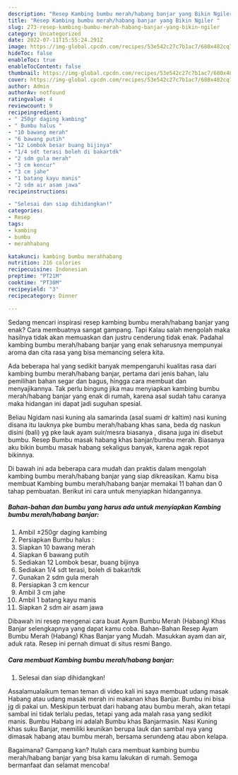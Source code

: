 ```yaml
---
description: "Resep Kambing bumbu merah/habang banjar yang Bikin Ngiler "
title: "Resep Kambing bumbu merah/habang banjar yang Bikin Ngiler "
slug: 273-resep-kambing-bumbu-merah-habang-banjar-yang-bikin-ngiler
category: Uncategorized
date: 2022-07-11T15:55:24.291Z
image: https://img-global.cpcdn.com/recipes/53e542c27c7b1ac7/680x482cq70/kambing-bumbu-merahhabang-banjar-foto-resep-utama.jpg
hideToc: false
enableToc: true
enableTocContent: false
thumbnail: https://img-global.cpcdn.com/recipes/53e542c27c7b1ac7/680x482cq70/kambing-bumbu-merahhabang-banjar-foto-resep-utama.jpg
cover: https://img-global.cpcdn.com/recipes/53e542c27c7b1ac7/680x482cq70/kambing-bumbu-merahhabang-banjar-foto-resep-utama.jpg
author: Admin
authorAv: notfound
ratingvalue: 4
reviewcount: 9
recipeingredient:
- " 250gr daging kambing"
- " Bumbu halus "
- "10 bawang merah"
- "6 bawang putih"
- "12 Lombok besar buang bijinya"
- "1/4 sdt terasi boleh di bakartdk"
- "2 sdm gula merah"
- "3 cm kencur"
- "3 cm jahe"
- "1 batang kayu manis"
- "2 sdm air asam jawa"
recipeinstructions:

- "Selesai dan siap dihidangkan!"
categories:
- Resep
tags:
- kambing
- bumbu
- merahhabang

katakunci: kambing bumbu merahhabang 
nutrition: 216 calories
recipecuisine: Indonesian
preptime: "PT21M"
cooktime: "PT30M"
recipeyield: "3"
recipecategory: Dinner

---
```



Sedang mencari inspirasi resep kambing bumbu merah/habang banjar yang enak? Cara membuatnya sangat gampang. Tapi Kalau salah mengolah maka hasilnya tidak akan memuaskan dan justru cenderung tidak enak. Padahal kambing bumbu merah/habang banjar yang enak seharusnya mempunyai aroma dan cita rasa yang bisa memancing selera kita.


Ada beberapa hal yang sedikit banyak mempengaruhi kualitas rasa dari kambing bumbu merah/habang banjar, pertama dari jenis bahan, lalu pemilihan bahan segar dan bagus, hingga cara membuat dan menyajikannya. Tak perlu bingung jika mau menyiapkan kambing bumbu merah/habang banjar yang enak di rumah, karena asal sudah tahu caranya maka hidangan ini dapat jadi suguhan spesial.

Beliau Ngidam nasi kuning ala samarinda (asal suami dr kaltim) nasi kuning disana itu lauknya pke bumbu merah/habang khas sana, beda dg naskun disini (bali) yg pke lauk ayam suir/mesra biasanya , disana juga ini disebut bumbu. Resep Bumbu masak habang khas banjar/bumbu merah. Biasanya aku bikin bumbu masak habang sekaligus banyak, karena agak repot bikinnya.


Di bawah ini ada beberapa cara mudah dan praktis dalam mengolah kambing bumbu merah/habang banjar yang siap dikreasikan. Kamu bisa membuat Kambing bumbu merah/habang banjar memakai 11 bahan dan 0 tahap pembuatan. Berikut ini cara untuk menyiapkan hidangannya.

<!--inarticleads1-->

##### Bahan-bahan dan bumbu yang harus ada untuk menyiapkan Kambing bumbu merah/habang banjar:

1. Ambil  ±250gr daging kambing
1. Persiapkan  Bumbu halus :
1. Siapkan 10 bawang merah
1. Siapkan 6 bawang putih
1. Sediakan 12 Lombok besar, buang bijinya
1. Sediakan 1/4 sdt terasi, boleh di bakar/tdk
1. Gunakan 2 sdm gula merah
1. Persiapkan 3 cm kencur
1. Ambil 3 cm jahe
1. Ambil 1 batang kayu manis
1. Siapkan 2 sdm air asam jawa


Dibawah ini resep mengenai cara buat Ayam Bumbu Merah (Habang) Khas Banjar selengkapnya yang dapat kamu coba. Bahan-Bahan Resep Ayam Bumbu Merah (Habang) Khas Banjar yang Mudah. Masukkan ayam dan air, aduk rata. Resep ini pernah dimuat di situs resmi Bango. 

<!--inarticleads2-->

##### Cara membuat Kambing bumbu merah/habang banjar:


1. Selesai dan siap dihidangkan!

Assalamualaikum teman teman di video kali ini saya membuat udang masak Habang atau udang masak merah ini makanan khas Banjar. Bumbu ini bisa jg di pakai un. Meskipun terbuat dari habang atau bumbu merah, akan tetapi sambal ini tidak terlalu pedas, tetapi yang ada malah rasa yang sedikit manis. Bumbu Habang ini adalah Bumbu khas Banjarmasin. Nasi Kuning khas suku Banjar, memiliki keunikan berupa lauk dan sambal nya yang dimasak habang­ atau bumbu merah, bersama serundeng atau abon kelapa. 

Bagaimana? Gampang kan? Itulah cara membuat kambing bumbu merah/habang banjar yang bisa kamu lakukan di rumah. Semoga bermanfaat dan selamat mencoba!
